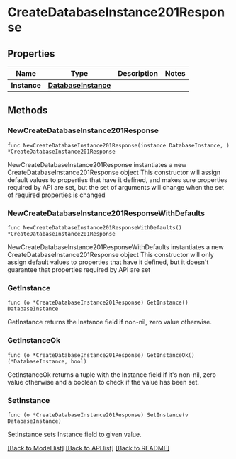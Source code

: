# CreateDatabaseInstance201Response

## Properties

Name | Type | Description | Notes
------------ | ------------- | ------------- | -------------
**Instance** | [**DatabaseInstance**](DatabaseInstance.md) |  | 

## Methods

### NewCreateDatabaseInstance201Response

`func NewCreateDatabaseInstance201Response(instance DatabaseInstance, ) *CreateDatabaseInstance201Response`

NewCreateDatabaseInstance201Response instantiates a new CreateDatabaseInstance201Response object
This constructor will assign default values to properties that have it defined,
and makes sure properties required by API are set, but the set of arguments
will change when the set of required properties is changed

### NewCreateDatabaseInstance201ResponseWithDefaults

`func NewCreateDatabaseInstance201ResponseWithDefaults() *CreateDatabaseInstance201Response`

NewCreateDatabaseInstance201ResponseWithDefaults instantiates a new CreateDatabaseInstance201Response object
This constructor will only assign default values to properties that have it defined,
but it doesn't guarantee that properties required by API are set

### GetInstance

`func (o *CreateDatabaseInstance201Response) GetInstance() DatabaseInstance`

GetInstance returns the Instance field if non-nil, zero value otherwise.

### GetInstanceOk

`func (o *CreateDatabaseInstance201Response) GetInstanceOk() (*DatabaseInstance, bool)`

GetInstanceOk returns a tuple with the Instance field if it's non-nil, zero value otherwise
and a boolean to check if the value has been set.

### SetInstance

`func (o *CreateDatabaseInstance201Response) SetInstance(v DatabaseInstance)`

SetInstance sets Instance field to given value.



[[Back to Model list]](../README.md#documentation-for-models) [[Back to API list]](../README.md#documentation-for-api-endpoints) [[Back to README]](../README.md)


